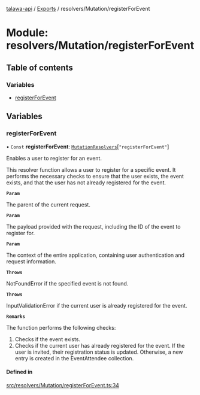 [talawa-api](../README.md) / [Exports](../modules.md) / resolvers/Mutation/registerForEvent

# Module: resolvers/Mutation/registerForEvent

## Table of contents

### Variables

- [registerForEvent](resolvers_Mutation_registerForEvent.md#registerforevent)

## Variables

### registerForEvent

• `Const` **registerForEvent**: [`MutationResolvers`](types_generatedGraphQLTypes.md#mutationresolvers)[``"registerForEvent"``]

Enables a user to register for an event.

This resolver function allows a user to register for a specific event.
It performs the necessary checks to ensure that the user exists, the event exists,
and that the user has not already registered for the event.

**`Param`**

The parent of the current request.

**`Param`**

The payload provided with the request, including the ID of the event to register for.

**`Param`**

The context of the entire application, containing user authentication and request information.

**`Throws`**

NotFoundError if the specified event is not found.

**`Throws`**

InputValidationError if the current user is already registered for the event.

**`Remarks`**

The function performs the following checks:
1. Checks if the event exists.
2. Checks if the current user has already registered for the event.
If the user is invited, their registration status is updated. Otherwise, a new entry is created in the EventAttendee collection.

#### Defined in

[src/resolvers/Mutation/registerForEvent.ts:34](https://github.com/PalisadoesFoundation/talawa-api/blob/636e51c/src/resolvers/Mutation/registerForEvent.ts#L34)
